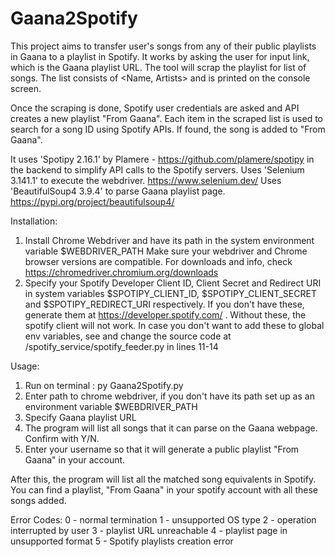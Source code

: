 # Gaana2Spotify
This project aims to transfer user's songs from any of their public playlists in Gaana to a playlist in Spotify.
It works by asking the user for input link, which is the Gaana playlist URL. The tool will scrap the playlist for list of songs.
The list consists of <Name, Artists> and is printed on the console screen.

Once the scraping is done, Spotify user credentials are asked and API creates a new playlist "From Gaana".
Each item in the scraped list is used to search for a song ID using Spotify APIs. If found, the song is added to "From Gaana".

It uses 'Spotipy 2.16.1' by Plamere - https://github.com/plamere/spotipy in the backend to simplify API calls to the Spotify servers.
Uses 'Selenium 3.141.1' to execute the webdriver. https://www.selenium.dev/
Uses 'BeautifulSoup4 3.9.4' to parse Gaana playlist page. https://pypi.org/project/beautifulsoup4/ 

Installation:
1. Install Chrome Webdriver and have its path in the system environment variable $WEBDRIVER_PATH
    Make sure your webdriver and Chrome browser versions are compatible. For downloads and info, check https://chromedriver.chromium.org/downloads
2. Specify your Spotify Developer Client ID, Client Secret and Redirect URI in system variables $SPOTIPY_CLIENT_ID, $SPOTIPY_CLIENT_SECRET and $SPOTIPY_REDIRECT_URI respectively.
    If you don't have these, generate them at https://developer.spotify.com/ . Without these, the spotify client will not work. 
    In case you don't want to add these to global env variables, see and change the source code at /spotify_service/spotify_feeder.py in lines 11-14

Usage:
1. Run on terminal : py Gaana2Spotify.py
2. Enter path to chrome webdriver, if you don't have its path set up as an environment variable $WEBDRIVER_PATH
3. Specify Gaana playlist URL
4. The program will list all songs that it can parse on the Gaana webpage. Confirm with Y/N.
5. Enter your username so that it will generate a public playlist "From Gaana" in your account.

After this, the program will list all the matched song equivalents in Spotify. You can find a playlist, "From Gaana" in your spotify account with all these songs added. 
    
Error Codes:
0 - normal termination
1 - unsupported OS type
2 - operation interrupted by user
3 - playlist URL unreachable
4 - playlist page in unsupported format
5 - Spotify playlists creation error
